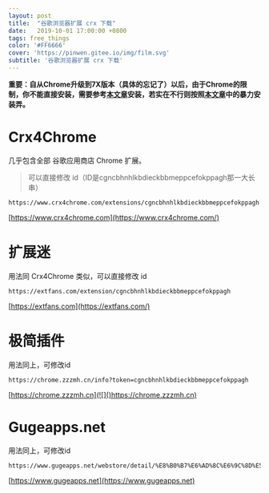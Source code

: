 ```yaml
---
layout: post
title:  "谷歌浏览器扩展 crx 下载"
date:   2019-10-01 17:00:00 +0800
tags: free_things
color: '#FF6666'
cover: 'https://pinwen.gitee.io/img/film.svg'
subtitle: '谷歌浏览器扩展 crx 下载'
---
```


**重要：自从Chrome升级到7X版本（具体的忘记了）以后，由于Chrome的限制，你不能直接安装，需要参考[本文章](https://www.extfans.com/how-to-install/)安装，若实在不行则按照[本文章](https://chrome.zzzmh.cn/help?token=setup)中的暴力安装弄。**

# Crx4Chrome

几乎包含全部 谷歌应用商店 Chrome 扩展。

> 可以直接修改 id（ID是cgncbhnhlkbdieckbbmeppcefokppagh那一大长串）

```
https://www.crx4chrome.com/extensions/cgncbhnhlkbdieckbbmeppcefokppagh
```

[https://www.crx4chrome.com](https://www.crx4chrome.com/)

# 扩展迷

用法同 Crx4Chrome 类似，可以直接修改 id

```
https://extfans.com/extension/cgncbhnhlkbdieckbbmeppcefokppagh
```

[https://extfans.com](https://extfans.com/)

# 极简插件

用法同上，可修改id

```
https://chrome.zzzmh.cn/info?token=cgncbhnhlkbdieckbbmeppcefokppagh
```

[https://chrome.zzzmh.cn](![]()https://chrome.zzzmh.cn)

# Gugeapps.net

用法同上，可修改id

```
https://www.gugeapps.net/webstore/detail/%E8%B0%B7%E6%AD%8C%E6%9C%8D%E5%8A%A1%E5%8A%A9%E6%89%8B/cgncbhnhlkbdieckbbmeppcefokppagh
```

[https://www.gugeapps.net](https://www.gugeapps.net)